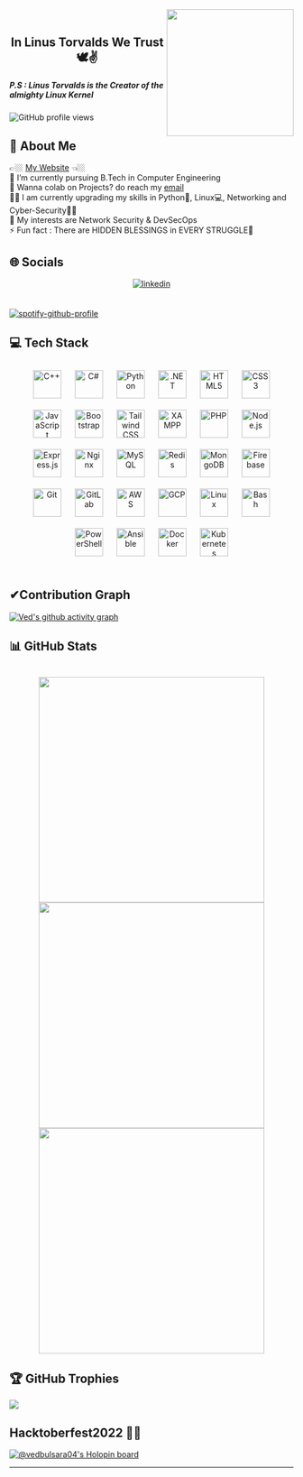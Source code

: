 <img align="right" src="linux.gif" width="225px">
<br>

<h2 align="center"> In Linus Torvalds We Trust 🕊✌ </h2>
<h5> P.S : Linus Torvalds is the Creator of the almighty Linux Kernel </h5>
  
![GitHub profile views](https://komarev.com/ghpvc/?username=vedbulsara04&color=31E1F7)

## 💫 About Me

👉🏼 <a href="https://vedbulsara.netlify.app/">My Website</a> 👈🏼<br>
🌱 I’m currently pursuing B.Tech in Computer Engineering<br>
💼 Wanna colab on Projects? do reach my  <a href="mailto:vedbulsara7@yahoo.com">email</a><br>
👨‍💻 I am currently upgrading my skills in Python🐍, Linux💻, Networking and Cyber-Security🕵️‍♂️<br>
🎯 My interests are Network Security & DevSecOps<br>⚡ Fun fact : There are HIDDEN BLESSINGS in EVERY STRUGGLE💫


## 🌐 Socials

<div align="center">
<a href="https://linkedin.com/in/vedbulsara04/" target="_blank">
<img src=https://img.shields.io/badge/linkedin-%231E77B5.svg?&style=for-the-badge&logo=linkedin&logoColor=white alt=linkedin style="margin-bottom: 5px;" />
</a>
</div>

</br>

[![spotify-github-profile](https://spotify-github-profile.vercel.app/api/view?uid=l8f872n5yrzo7qabtdtnbmzdh&cover_image=true&theme=default&show_offline=false&background_color=121212&interchange=false&bar_color=00ff2a&bar_color_cover=false)](https://github.com/vedbulsara04/)



## 💻 Tech Stack

<div align="center">  
<a href="https://www.cplusplus.com/" target="_blank"><img style="margin: 10px" src="https://profilinator.rishav.dev/skills-assets/cplusplus-original.svg" alt="C++" height="50" /></a>  
<a href="https://docs.microsoft.com/en-us/dotnet/csharp/" target="_blank"><img style="margin: 10px" src="https://profilinator.rishav.dev/skills-assets/csharp-original.svg" alt="C#" height="50" /></a>  
<a href="https://www.python.org/" target="_blank"><img style="margin: 10px" src="https://profilinator.rishav.dev/skills-assets/python-original.svg" alt="Python" height="50" /></a>  
<a href="https://dotnet.microsoft.com/download/dotnet-framework" target="_blank"><img style="margin: 10px" src="https://profilinator.rishav.dev/skills-assets/dot-net-original-wordmark.svg" alt=".NET" height="50" /></a>  
<a href="https://en.wikipedia.org/wiki/HTML5" target="_blank"><img style="margin: 10px" src="https://profilinator.rishav.dev/skills-assets/html5-original-wordmark.svg" alt="HTML5" height="50" /></a>  
<a href="https://www.w3schools.com/css/" target="_blank"><img style="margin: 10px" src="https://profilinator.rishav.dev/skills-assets/css3-original-wordmark.svg" alt="CSS3" height="50" /></a>  
<a href="https://www.javascript.com/" target="_blank"><img style="margin: 10px" src="https://profilinator.rishav.dev/skills-assets/javascript-original.svg" alt="JavaScript" height="50" /></a>  
<a href="https://getbootstrap.com/docs/3.4/javascript/" target="_blank"><img style="margin: 10px" src="https://profilinator.rishav.dev/skills-assets/bootstrap-plain.svg" alt="Bootstrap" height="50" /></a>  
<a href="https://www.tailwindcss.com/" target="_blank"><img style="margin: 10px" src="https://profilinator.rishav.dev/skills-assets/tailwindcss.svg" alt="Tailwind CSS" height="50" /></a>
<a href="https://www.apachefriends.org/" target="_blank"><img style="margin: 10px" src="https://profilinator.rishav.dev/skills-assets/xampp.png" alt="XAMPP" height="50" /></a> 
<a href="https://www.php.net/" target="_blank"><img style="margin: 10px" src="https://profilinator.rishav.dev/skills-assets/php-original.svg" alt="PHP" height="50" /></a>  
<a href="https://nodejs.org/" target="_blank"><img style="margin: 10px" src="https://profilinator.rishav.dev/skills-assets/nodejs-original-wordmark.svg" alt="Node.js" height="50" /></a>  
<a href="https://expressjs.com/" target="_blank"><img style="margin: 10px" src="https://profilinator.rishav.dev/skills-assets/express-original-wordmark.svg" alt="Express.js" height="50" /></a>  
<a href="https://www.nginx.com/" target="_blank"><img style="margin: 10px" src="https://profilinator.rishav.dev/skills-assets/nginx-original.svg" alt="Nginx" height="50" /></a>  
<a href="https://www.mysql.com/" target="_blank"><img style="margin: 10px" src="https://profilinator.rishav.dev/skills-assets/mysql-original-wordmark.svg" alt="MySQL" height="50" /></a>  
<a href="https://redis.io/" target="_blank"><img style="margin: 10px" src="https://profilinator.rishav.dev/skills-assets/redis-original-wordmark.svg" alt="Redis" height="50" /></a>  
<a href="https://www.mongodb.com/" target="_blank"><img style="margin: 10px" src="https://profilinator.rishav.dev/skills-assets/mongodb-original-wordmark.svg" alt="MongoDB" height="50" /></a>  
<a href="https://firebase.google.com/" target="_blank"><img style="margin: 10px" src="https://profilinator.rishav.dev/skills-assets/firebase.png" alt="Firebase" height="50" /></a>  
<a href="https://github.com/" target="_blank"><img style="margin: 10px" src="https://profilinator.rishav.dev/skills-assets/git-scm-icon.svg" alt="Git" height="50" /></a>  
<a href="https://about.gitlab.com/" target="_blank"><img style="margin: 10px" src="https://profilinator.rishav.dev/skills-assets/gitlab.svg" alt="GitLab" height="50" /></a>  
<a href="https://aws.amazon.com/" target="_blank"><img style="margin: 10px" src="https://profilinator.rishav.dev/skills-assets/amazonwebservices-original-wordmark.svg" alt="AWS" height="50" /></a>  
<a href="https://cloud.google.com/" target="_blank"><img style="margin: 10px" src="https://profilinator.rishav.dev/skills-assets/google_cloud-icon.svg" alt="GCP" height="50" /></a>  
<a href="https://www.linux.org/" target="_blank"><img style="margin: 10px" src="https://profilinator.rishav.dev/skills-assets/linux-original.svg" alt="Linux" height="50" /></a>  
<a href="https://www.gnu.org/software/bash/" target="_blank"><img style="margin: 10px" src="https://profilinator.rishav.dev/skills-assets/gnu_bash-icon.svg" alt="Bash" height="50" /></a>  
<a href="https://docs.microsoft.com/en-us/powershell/" target="_blank"><img style="margin: 10px" src="https://profilinator.rishav.dev/skills-assets/powershell.png" alt="PowerShell" height="50" /></a>  
<a href="https://www.ansible.com/" target="_blank"><img style="margin: 10px" src="https://profilinator.rishav.dev/skills-assets/ansible.png" alt="Ansible" height="50" /></a>  
<a href="https://www.docker.com/" target="_blank"><img style="margin: 10px" src="https://profilinator.rishav.dev/skills-assets/docker-original-wordmark.svg" alt="Docker" height="50" /></a>  
<a href="https://kubernetes.io/" target="_blank"><img style="margin: 10px" src="https://profilinator.rishav.dev/skills-assets/kubernetes-icon.svg" alt="Kubernetes" height="50" /></a>  
</div>  

<br/>  

## ✔Contribution Graph
<!-- <p align="center">
  <img width="800" src="https://github-readme-activity-graph.cyclic.app/graph?username=vedbulsara04"/>
  <br>
<p> -->
[![Ved's github activity graph](https://github-readme-activity-graph.vercel.app/graph?username=vedbulsara04&&theme=merko&custom_title=Ved's%20Contribution%20Graph&hide_border=true)](https://github.com/ashutosh00710/github-readme-activity-graph)

## 📊 GitHub Stats
  
<p align="center">
<br>
  <a href="https://vedbulsara.netlify.app/">
  <img width="400" src="https://github-readme-stats-sigma-five.vercel.app/api?username=vedbulsara04&show_icons=true&theme=radical" />
  <img width="400" src="https://github-readme-streak-stats.herokuapp.com/?user=vedbulsara04&theme=radical" />
   <img width="400" src="https://github-readme-stats-sigma-five.vercel.app/api/top-langs/?username=vedbulsara04&theme=radical&layout=compact" /> 
  </a>
</p>
</a>

## 🏆 GitHub Trophies
![](https://github-profile-trophy.vercel.app/?username=vedbulsara04&theme=radical&no-frame=false&no-bg=false&margin-w=4)

## Hacktoberfest2022 🕵️‍♂️
[![@vedbulsara04's Holopin board](https://holopin.me/vedbulsara04)](https://holopin.io/@vedbulsara04)

---

